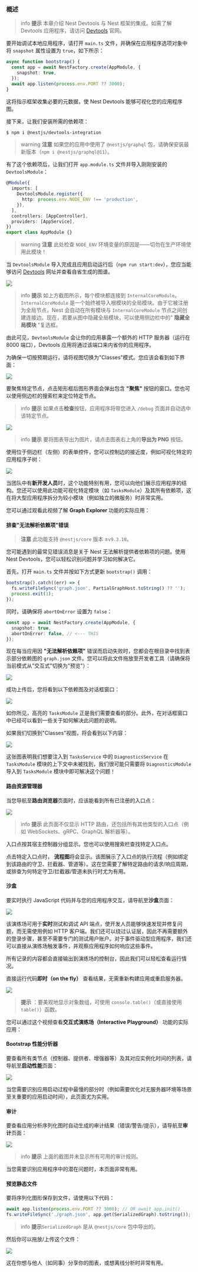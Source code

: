 ### 概述

> info **提示** 本章介绍 Nest Devtools 与 Nest 框架的集成。如需了解 Devtools 应用程序，请访问 [Devtools](https://devtools.nestjs.com) 官网。

要开始调试本地应用程序，请打开 `main.ts` 文件，并确保在应用程序选项对象中将 `snapshot` 属性设置为 `true`，如下所示：

```typescript
async function bootstrap() {
  const app = await NestFactory.create(AppModule, {
    snapshot: true,
  });
  await app.listen(process.env.PORT ?? 3000);
}
```

这将指示框架收集必要的元数据，使 Nest Devtools 能够可视化您的应用程序图。

接下来，让我们安装所需的依赖项：

```bash
$ npm i @nestjs/devtools-integration
```

> warning **注意** 如果您的应用中使用了 `@nestjs/graphql` 包，请确保安装最新版本（`npm i @nestjs/graphql@11`）。

有了这个依赖项后，让我们打开 `app.module.ts` 文件并导入刚刚安装的 `DevtoolsModule`：

```typescript
@Module({
  imports: [
    DevtoolsModule.register({
      http: process.env.NODE_ENV !== 'production',
    }),
  ],
  controllers: [AppController],
  providers: [AppService],
})
export class AppModule {}
```

> warning **注意** 此处检查 `NODE_ENV` 环境变量的原因是——切勿在生产环境使用此模块！

当 `DevtoolsModule` 导入完成且应用启动运行后（`npm run start:dev`），您应当能够访问 [Devtools](https://devtools.nestjs.com) 网址并查看自省生成的图谱。

![](/assets/devtools/modules-graph.png)

> info **提示** 如上方截图所示，每个模块都连接到 `InternalCoreModule`。`InternalCoreModule` 是一个始终被导入根模块的全局模块。由于它被注册为全局节点，Nest 会自动在所有模块与 `InternalCoreModule` 节点之间创建连接边。现在，若要从图中隐藏全局模块，可以使用侧边栏中的" **隐藏全局模块** "复选框。

由此可见，`DevtoolsModule` 会让你的应用暴露一个额外的 HTTP 服务器（运行在 8000 端口），Devtools 应用将通过该端口来内省你的应用程序。

为确保一切按预期运行，请将视图切换为"Classes"模式。您应该会看到如下界面：

![](/assets/devtools/classes-graph.png)

要聚焦特定节点，点击矩形框后图形界面会弹出包含 **"聚焦"** 按钮的窗口。您也可以使用侧边栏的搜索栏来定位特定节点。

> info **提示** 如果点击**检查**按钮，应用程序将带您进入 `/debug` 页面并自动选中该特定节点。

![](/assets/devtools/node-popup.png)

> info **提示** 要将图表导出为图片，请点击图表右上角的**导出为 PNG** 按钮。

使用位于侧边栏（左侧）的表单控件，您可以控制边的接近度，例如可视化特定的应用程序子树：

![](/assets/devtools/subtree-view.png)

当团队中有**新开发人员**时，这个功能特别有用，您可以向他们展示应用程序的结构。您还可以使用此功能可视化特定模块（如 `TasksModule`）及其所有依赖项，这在将大型应用程序拆分为较小模块（例如独立的微服务）时非常实用。

您可以通过观看此视频了解 **Graph Explorer** 功能的实际应用：

#### 排查"无法解析依赖项"错误

> **注意** 此功能支持 `@nestjs/core` 版本 ≥`v9.3.10`。

您可能遇到的最常见错误消息是关于 Nest 无法解析提供者依赖项的问题。使用 Nest Devtools，您可以轻松识别问题并学习如何解决它。

首先，打开 `main.ts` 文件并按如下方式更新 `bootstrap()` 调用：

```typescript
bootstrap().catch((err) => {
  fs.writeFileSync('graph.json', PartialGraphHost.toString() ?? '');
  process.exit(1);
});
```

同时，请确保将 `abortOnError` 设置为 `false`：

```typescript
const app = await NestFactory.create(AppModule, {
  snapshot: true,
  abortOnError: false, // <--- THIS
});
```

现在每当应用因 **"无法解析依赖项"** 错误而启动失败时，您都会在根目录中找到表示部分依赖图的 `graph.json` 文件。您可以将此文件拖放至开发者工具（请确保将当前模式从"交互式"切换为"预览"）：

![](/assets/devtools/drag-and-drop.png)

成功上传后，您将看到以下依赖图及对话框窗口：

![](/assets/devtools/partial-graph-modules-view.png)

如你所见，高亮的 `TasksModule` 正是我们需要查看的部分。此外，在对话框窗口中已经可以看到一些关于如何解决此问题的说明。

如果我们切换到"Classes"视图，将会看到以下内容：

![](/assets/devtools/partial-graph-classes-view.png)

这张图表明我们想要注入到 `TasksService` 中的 `DiagnosticsService` 在 `TasksModule` 模块的上下文中未被找到，我们很可能只需要将 `DiagnosticsModule` 导入到 `TasksModule` 模块中即可解决这个问题！

#### 路由资源管理器

当您导航至**路由浏览器**页面时，应该能看到所有已注册的入口点：

![](/assets/devtools/routes.png)

> info **提示** 此页面不仅显示 HTTP 路由，还包括所有其他类型的入口点（例如 WebSockets、gRPC、GraphQL 解析器等）。

入口点按其宿主控制器分组显示。您也可以使用搜索栏查找特定入口点。

点击特定入口点时， **流程图**将会显示。该图展示了入口点的执行流程（例如绑定到该路由的守卫、拦截器、管道等）。这在您需要了解特定路由的请求/响应周期，或排查为何特定守卫/拦截器/管道未执行时尤为有用。

#### 沙盒

要实时执行 JavaScript 代码并与您的应用程序交互，请导航至**沙盒**页面：

![](/assets/devtools/sandbox.png)

该演练场可用于**实时**测试和调试 API 端点，使开发人员能够快速发现并修复问题，而无需使用例如 HTTP 客户端。我们还可以绕过认证层，因此不再需要额外的登录步骤，甚至不需要专门的测试用户账户。对于事件驱动型应用程序，我们还可以直接从演练场触发事件，并观察应用程序如何响应这些事件。

所有记录的内容都会直接输出到演练场的控制台，因此我们可以轻松查看运行情况。

直接运行代码**即时（on the fly）** 查看结果，无需重新构建应用或重启服务器。

![](/assets/devtools/sandbox-table.png)

> **提示** ：要美观地显示对象数组，可使用 `console.table()`（或直接使用 `table()`）函数。

您可以通过这个视频查看**交互式演练场（Interactive Playground）** 功能的实际应用：

#### Bootstrap 性能分析器

要查看所有类节点（控制器、提供者、增强器等）及其对应实例化时间的列表，请导航至**启动性能**页面：

![](/assets/devtools/bootstrap-performance.png)

当您需要识别应用启动过程中最慢的部分时（例如需要优化对无服务器环境等场景至关重要的应用启动时间），此页面尤为实用。

#### 审计

要查看应用分析序列化图时自动生成的审计结果（错误/警告/提示），请导航至**审计**页面：

![](/assets/devtools/audit.png)

> info **提示** 上面的截图并未显示所有可用的审计规则。

当您需要识别应用程序中的潜在问题时，本页面非常有用。

#### 预览静态文件

要将序列化图形保存到文件，请使用以下代码：

```typescript
await app.listen(process.env.PORT ?? 3000); // OR await app.init()
fs.writeFileSync('./graph.json', app.get(SerializedGraph).toString());
```

> info **提示**`SerializedGraph` 是从 `@nestjs/core` 包中导出的。

然后你可以拖放/上传这个文件：

![](/assets/devtools/drag-and-drop.png)

这在你想与他人（如同事）分享你的图表，或想离线分析时非常有用。
